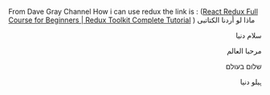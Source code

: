 From Dave Gray Channel How i can use redux the link is :
 ([React Redux Full Course for Beginners | Redux Toolkit Complete Tutorial](https://www.youtube.com/watch?v=NqzdVN2tyvQ&list=PL0Zuz27SZ-6M1J5I1w2-uZx36Qp6qhjKo&index=9)
)
ماذا لو أردنا الكتاتبى
<div dir="rtl">

سلام دنیا

مرحبا العالم

שלום בעולם

ہیلو دنیا
</div>